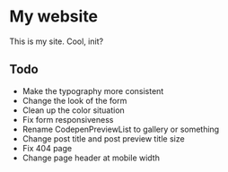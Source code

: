 
# My website

This is my site. Cool, init? 


## Todo

- Make the typography more consistent
- Change the look of the form
- Clean up the color situation
- Fix form responsiveness
- Rename CodepenPreviewList to gallery or something
- Change post title and post preview title size
- Fix 404 page
- Change page header at mobile width

